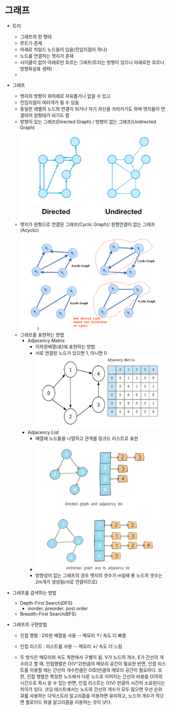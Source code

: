 # 그래프

- 트리 
  - 그래프의 한 형테
  - 루트가 존재
  - 아래로 차일드 노드들이 있음(진입지점이 하나)
  - 노드를 연결하는 엣지가 존재
  - 사이클이 없이 아래로만 흐르는 그래프(트리는 방향이 있으나 아래로만 흐르니 방향화살표 생략)
  - 
  
- 그래프
  - 엣지의 방향이 위아래로 자유롭거나 없을 수 있고
  - 진입지점이 여러개가 될 수 있음
  - 동일한 레벨의 노드와 연결이 되거나 자기 자신을 가리키기도 하며 엣지들이 연결되어 원형태가 되기도 함
  - 방향이 있는 그래프(Directed Graph) / 방향이 없는 그래프(Undirected Graph)
  ![img.png](이미지/img.png)
  - 엣지가 원형으로 연결된 그래프(Cyclic Graph)/ 원형연결이 없는 그래프(Acyclic)
  ![img_1.png](이미지/img_1.png)
  - 그래프를 표현하는 방법
    - Adjacency Matrix
      - 이차원배열(표)에 표현하는 방법
      - 서로 연결된 노드가 있으면 1, 아니면 0
      ![img_2.png](이미지/img_2.png)
    - Adjacency List
      - 배열에 노드들을 나열하고 관계를 링크드 리스트로 표현
      - ![img_3.png](이미지/img_3.png)
      - 방향성이 없는 그래프의 경우 엣지의 갯수가 m일때 총 노드의 갯수는 2m개가 생성됨(서로 연결이므로)
    
  
- 그래프를 검색하는 방법
  - Depth-First Search(DFS)
    - inorder, preorder, post order
  - Breadth-First Search(BFS)

- 그래프의 구현방법
  - 인접 행렬 : 2차원 배열을 사용 -- 메모리 ↑/ 속도 더 빠름
  - 인접 리스트 : 리스트를 사용 -- 메모리 ↓/ 속도 더 느림
  
  - 두 방식은 메모리와 속도 측면에서 구별이 됨. V가 노드의 개수, E가 간선의 개수라고 할 때, 인접행렬은 O(V^2)만큼의 메모리 공간이 필요한 반면, 인접 리스트를 이용할 때는 간선의 개수만큼인 O(E)만큼의 메모리 공간이 필요하다. 또한, 인접 행렬은 특정한 노드에서 다른 노드로 이어지는 간선의 비용을 O(1)의 시간으로 즉시 알 수 있는 반면, 인접 리스트는 O(V) 만큼의 시간이 소요된다는 차이가 있다. 코딩 테스트에서는 노드와 간선의 개수가 모두 많으면 우선 순위 큐를 사용하는 다익스트라 알고리즘을 이용하면 유리하고, 노드의 개수가 적으면 플로이드 워셜 알고리즘을 이용하는 것이 낫다.



